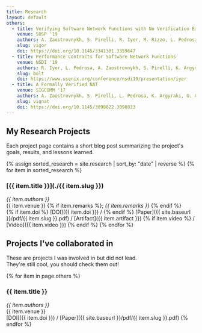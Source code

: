 ```yaml
---
title: Research
layout: default
others:
  - title: Verifying Software Network Functions with No Verification Expertise
    venue: SOSP '19
    authors: A. Zaostrovnykh, S. Pirelli, R. Iyer, M. Rizzo, L. Pedrosa, K. Argyraki, G. Candea
    slug: vigor
    doi: https://doi.org/10.1145/3341301.3359647
  - title: Performance Contracts for Software Network Functions
    venue: NSDI '19
    authors: R. Iyer, L. Pedrosa, A. Zaostrovnykh, S. Pirelli, K. Argyraki, G. Candea
    slug: bolt
    doi: https://www.usenix.org/conference/nsdi19/presentation/iyer
  - title: A Formally Verified NAT
    venue: SIGCOMM '17
    authors: A. Zaostrovnykh, S. Pirelli, L. Pedrosa, K. Argyraki, G. Candea
    slug: vignat
    doi: https://doi.org/10.1145/3098822.3098833
---
```


## My Research Projects

Each project page contains a short blog post summarizing the project's goals, results, and lessons learned.

{% assign sorted_research = site.research | sort_by: "date" | reverse %}
{% for item in sorted_research %}
### [{{ item.title }}](./{{ item.slug }})
*{{ item.authors }}*  
{{ item.venue }} {% if item.remarks %}; *{{ item.remarks }}* {% endif %}  
{% if item.doi %} [DOI]({{ item.doi }}) / {% endif %} [Paper]({{ site.baseurl }}/pdf/{{ item.slug }}.pdf) / [Artifact]({{ item.artifact }}) {% if item.video %} / [Video]({{ item.video }}) {% endif %}
{% endfor %}


## Projects I've collaborated in

These are projects I was involved in but did not lead.  
They're still cool, you should check them out!

{% for item in page.others %}
### {{ item.title }}
*{{ item.authors }}*  
{{ item.venue }}  
[DOI]({{ item.doi }}) / [Paper]({{ site.baseurl }}/pdf/{{ item.slug }}.pdf)
{% endfor %}
